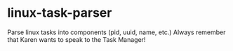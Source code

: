 # linux-task-parser
Parse linux tasks into components (pid, uuid, name, etc.)
Always remember that Karen wants to speak to the Task Manager!
